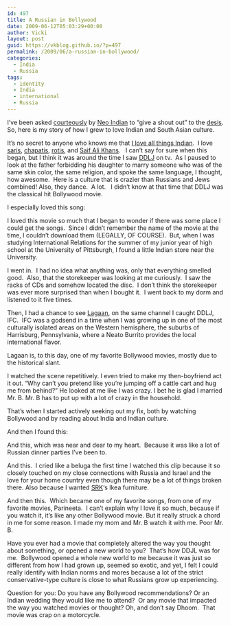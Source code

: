 ```yaml
---
id: 497
title: A Russian in Bollywood
date: 2009-06-12T05:03:29+00:00
author: Vicki
layout: post
guid: https://vkblog.github.io/?p=497
permalink: /2009/06/a-russian-in-bollywood/
categories:
  - India
  - Russia
tags:
  - identity
  - India
  - international
  - Russia
---
```

I&#8217;ve been asked [courteously](http://twitter.com/neo_indian/status/2119728630) by [Neo Indian](http://neoindian.org/) to &#8220;give a shout out&#8221; to the [desis](http://en.wikipedia.org/wiki/Desi). So, here is my story of how I grew to love Indian and South Asian culture.

It&#8217;s no secret to anyone who knows me that [I love all things Indian](https://vkblog.github.io/?p=287).  I love [saris](http://en.wikipedia.org/wiki/Sari), [chapatis](http://en.wikipedia.org/wiki/Chapati), [rotis](http://en.wikipedia.org/wiki/Roti), and [Saif Ali Khans](http://en.wikipedia.org/wiki/Saif_Ali_Khan).   I can&#8217;t say for sure when this began, but I think it was around the time I saw [DDLJ](http://en.wikipedia.org/wiki/Dilwale_Dulhaniya_Le_Jayenge) on tv.  As I paused to look at the father forbidding his daughter to marry someone who was of the same skin color, the same religion, and spoke the same language, I thought, how awesome.  Here is a culture that is crazier than Russians and Jews combined! Also, they dance.  A lot.   I didn&#8217;t know at that time that DDLJ was the classical hit Bollywood movie.

I especially loved this song:
  


I loved this movie so much that I began to wonder if there was some place I could get the songs.  Since I didn&#8217;t remember the name of the movie at the time, I couldn&#8217;t download them (LEGALLY, OF COURSE).  But, when I was studying International Relations for the summer of my junior year of high school at the University of Pittsburgh, I found a little Indian store near the University.

I went in.  I had no idea what anything was, only that everything smelled good.  Also, that the storekeeper was looking at me curiously.  I saw the racks of CDs and somehow located the disc.  I don&#8217;t think the storekeeper was ever more surprised than when I bought it.  I went back to my dorm and listened to it five times.

Then, I had a chance to see [Lagaan](http://en.wikipedia.org/wiki/Lagaan), on the same channel I caught DDLJ, IFC.  IFC was a godsend in a time when I was growing up in one of the most culturally isolated areas on the Western hemisphere, the suburbs of Harrisburg, Pennsylvania, where a Neato Burrito provides the local international flavor.

Lagaan is, to this day, one of my favorite Bollywood movies, mostly due to the historical slant.
  


I watched the scene repetitively. I even tried to make my then-boyfriend act it out. &#8220;Why can&#8217;t you pretend like you&#8217;re jumping off a cattle cart and hug me from behind?&#8221; He looked at me like I was crazy. I bet he is glad I married Mr. B. Mr. B has to put up with a lot of crazy in the household.

That&#8217;s when I started actively seeking out my fix, both by watching Bollywood and by reading about India and Indian culture.

And then I found this:



And this, which was near and dear to my heart.  Because it was like a lot of Russian dinner parties I&#8217;ve been to.



And this.  I cried like a beluga the first time I watched this clip because it so closely touched on my close connections with Russia and Israel and the love for your home country even though there may be a lot of things broken there. Also because I wanted [SRK](http://en.wikipedia.org/wiki/Shahrukh_Khan)&#8216;s Ikea furniture.



And then this.  Which became one of my favorite songs, from one of my favorite movies, Parineeta.  I can&#8217;t explain why I love it so much, because if you watch it, it&#8217;s like any other Bollywood movie. But it really struck a chord in me for some reason. I made my mom and Mr. B watch it with me. Poor Mr. B.



Have you ever had a movie that completely altered the way you thought about something, or opened a new world to you?  That&#8217;s how DDJL was for me.  Bollywood opened a whole new world to me because it was just so different from how I had grown up, seemed so exotic, and yet, I felt I could really identify with Indian norms and mores because a lot of the strict conservative-type culture is close to what Russians grow up experiencing.

Question for you: Do you have any Bollywood recommendations? Or an Indian wedding they would like me to attend?  Or any movie that impacted the way you watched movies or thought? Oh, and don&#8217;t say Dhoom.  That movie was crap on a motorcycle.